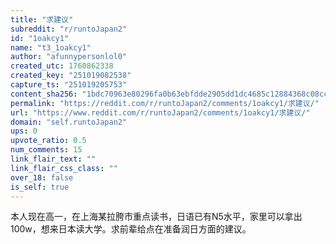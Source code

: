 ```yaml
---
title: "求建议"
subreddit: "r/runtoJapan2"
id: "1oakcy1"
name: "t3_1oakcy1"
author: "afunnypersonlol0"
created_utc: 1760862338
created_key: "251019082538"
capture_ts: "251019205753"
content_sha256: "1bdc70963e80296fa0b63ebfdde2905dd1dc4685c12884368c08cc5fef6f4d70"
permalink: "https://reddit.com/r/runtoJapan2/comments/1oakcy1/求建议/"
url: "https://www.reddit.com/r/runtoJapan2/comments/1oakcy1/求建议/"
domain: "self.runtoJapan2"
ups: 0
upvote_ratio: 0.5
num_comments: 15
link_flair_text: ""
link_flair_css_class: ""
over_18: false
is_self: true
---
```


本人现在高一，在上海某拉胯市重点读书，日语已有N5水平，家里可以拿出100w，想来日本读大学。求前辈给点在准备润日方面的建议。
